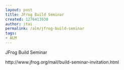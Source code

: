```yaml
---
layout: post
title: JFrog Build Seminar
created: 1276413930
author: itai
permalink: /alm/jfrog-build-seminar
tags:
- ALM
---
```

<p>JFrog Build Seminar</p>
<p>http://www.jfrog.org/mail/build-seminar-invitation.html</p>
